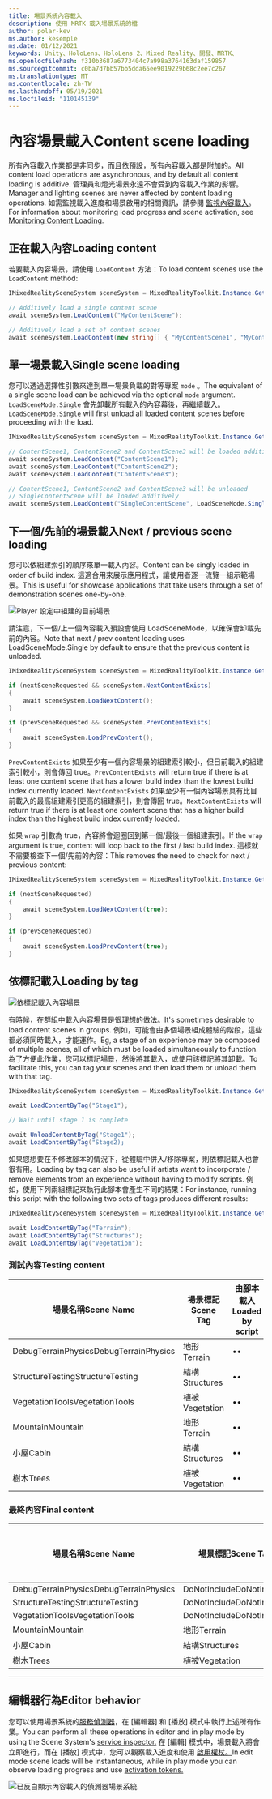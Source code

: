 ```yaml
---
title: 場景系統內容載入
description: 使用 MRTK 載入場景系統的檔
author: polar-kev
ms.author: kesemple
ms.date: 01/12/2021
keywords: Unity、HoloLens、HoloLens 2、Mixed Reality、開發、MRTK、
ms.openlocfilehash: f310b3687a6773404c7a998a3764163daf159857
ms.sourcegitcommit: c0ba7d7bb57bb5dda65ee9019229b68c2ee7c267
ms.translationtype: MT
ms.contentlocale: zh-TW
ms.lasthandoff: 05/19/2021
ms.locfileid: "110145139"
---
```

# <a name="content-scene-loading"></a><span data-ttu-id="09bb0-104">內容場景載入</span><span class="sxs-lookup"><span data-stu-id="09bb0-104">Content scene loading</span></span>

<span data-ttu-id="09bb0-105">所有內容載入作業都是非同步，而且依預設，所有內容載入都是附加的。</span><span class="sxs-lookup"><span data-stu-id="09bb0-105">All content load operations are asynchronous, and by default all content loading is additive.</span></span> <span data-ttu-id="09bb0-106">管理員和燈光場景永遠不會受到內容載入作業的影響。</span><span class="sxs-lookup"><span data-stu-id="09bb0-106">Manager and lighting scenes are never affected by content loading operations.</span></span> <span data-ttu-id="09bb0-107">如需監視載入進度和場景啟用的相關資訊，請參閱 [監視內容載入](scene-system-load-progress.md)。</span><span class="sxs-lookup"><span data-stu-id="09bb0-107">For information about monitoring load progress and scene activation, see [Monitoring Content Loading](scene-system-load-progress.md).</span></span>

## <a name="loading-content"></a><span data-ttu-id="09bb0-108">正在載入內容</span><span class="sxs-lookup"><span data-stu-id="09bb0-108">Loading content</span></span>

<span data-ttu-id="09bb0-109">若要載入內容場景，請使用 `LoadContent` 方法：</span><span class="sxs-lookup"><span data-stu-id="09bb0-109">To load content scenes use the `LoadContent` method:</span></span>

```c#
IMixedRealitySceneSystem sceneSystem = MixedRealityToolkit.Instance.GetService<IMixedRealitySceneSystem>();

// Additively load a single content scene
await sceneSystem.LoadContent("MyContentScene");

// Additively load a set of content scenes
await sceneSystem.LoadContent(new string[] { "MyContentScene1", "MyContentScene2", "MyContentScene3" });
```

## <a name="single-scene-loading"></a><span data-ttu-id="09bb0-110">單一場景載入</span><span class="sxs-lookup"><span data-stu-id="09bb0-110">Single scene loading</span></span>

<span data-ttu-id="09bb0-111">您可以透過選擇性引數來達到單一場景負載的對等專案 `mode` 。</span><span class="sxs-lookup"><span data-stu-id="09bb0-111">The equivalent of a single scene load can be achieved via the optional `mode` argument.</span></span> <span data-ttu-id="09bb0-112">`LoadSceneMode.Single` 會先卸載所有載入的內容幕後，再繼續載入。</span><span class="sxs-lookup"><span data-stu-id="09bb0-112">`LoadSceneMode.Single` will first unload all loaded content scenes before proceeding with the load.</span></span>

```c#
IMixedRealitySceneSystem sceneSystem = MixedRealityToolkit.Instance.GetService<IMixedRealitySceneSystem>();

// ContentScene1, ContentScene2 and ContentScene3 will be loaded additively
await sceneSystem.LoadContent("ContentScene1");
await sceneSystem.LoadContent("ContentScene2");
await sceneSystem.LoadContent("ContentScene3");

// ContentScene1, ContentScene2 and ContentScene3 will be unloaded
// SingleContentScene will be loaded additively
await sceneSystem.LoadContent("SingleContentScene", LoadSceneMode.Single);
```

## <a name="next--previous-scene-loading"></a><span data-ttu-id="09bb0-113">下一個/先前的場景載入</span><span class="sxs-lookup"><span data-stu-id="09bb0-113">Next / previous scene loading</span></span>

<span data-ttu-id="09bb0-114">您可以依組建索引的順序來單一載入內容。</span><span class="sxs-lookup"><span data-stu-id="09bb0-114">Content can be singly loaded in order of build index.</span></span> <span data-ttu-id="09bb0-115">這適合用來展示應用程式，讓使用者逐一流覽一組示範場景。</span><span class="sxs-lookup"><span data-stu-id="09bb0-115">This is useful for showcase applications that take users through a set of demonstration scenes one-by-one.</span></span>

![Player 設定中組建的目前場景](../images/scene-system/MRTK_SceneSystemBuildSettings.png)

<span data-ttu-id="09bb0-117">請注意，下一個/上一個內容載入預設會使用 LoadSceneMode，以確保會卸載先前的內容。</span><span class="sxs-lookup"><span data-stu-id="09bb0-117">Note that next / prev content loading uses LoadSceneMode.Single by default to ensure that the previous content is unloaded.</span></span>

```c#
IMixedRealitySceneSystem sceneSystem = MixedRealityToolkit.Instance.GetService<IMixedRealitySceneSystem>();

if (nextSceneRequested && sceneSystem.NextContentExists)
{
    await sceneSystem.LoadNextContent();
}

if (prevSceneRequested && sceneSystem.PrevContentExists)
{
    await sceneSystem.LoadPrevContent();
}
```

<span data-ttu-id="09bb0-118">`PrevContentExists` 如果至少有一個內容場景的組建索引較小，但目前載入的組建索引較小，則會傳回 true。</span><span class="sxs-lookup"><span data-stu-id="09bb0-118">`PrevContentExists` will return true if there is at least one content scene that has a lower build index than the lowest build index currently loaded.</span></span> <span data-ttu-id="09bb0-119">`NextContentExists` 如果至少有一個內容場景具有比目前載入的最高組建索引更高的組建索引，則會傳回 true。</span><span class="sxs-lookup"><span data-stu-id="09bb0-119">`NextContentExists` will return true if there is at least one content scene that has a higher build index than the highest build index currently loaded.</span></span>

<span data-ttu-id="09bb0-120">如果 `wrap` 引數為 true，內容將會迴圈回到第一個/最後一個組建索引。</span><span class="sxs-lookup"><span data-stu-id="09bb0-120">If the `wrap` argument is true, content will loop back to the first / last build index.</span></span> <span data-ttu-id="09bb0-121">這樣就不需要檢查下一個/先前的內容：</span><span class="sxs-lookup"><span data-stu-id="09bb0-121">This removes the need to check for next / previous content:</span></span>

```c#
IMixedRealitySceneSystem sceneSystem = MixedRealityToolkit.Instance.GetService<IMixedRealitySceneSystem>();

if (nextSceneRequested)
{
    await sceneSystem.LoadNextContent(true);
}

if (prevSceneRequested)
{
    await sceneSystem.LoadPrevContent(true);
}
```

## <a name="loading-by-tag"></a><span data-ttu-id="09bb0-122">依標記載入</span><span class="sxs-lookup"><span data-stu-id="09bb0-122">Loading by tag</span></span>

![依標記載入內容場景](../images/scene-system/MRTK_SceneSystemLoadingByTag.png)

<span data-ttu-id="09bb0-124">有時候，在群組中載入內容場景是很理想的做法。</span><span class="sxs-lookup"><span data-stu-id="09bb0-124">It's sometimes desirable to load content scenes in groups.</span></span> <span data-ttu-id="09bb0-125">例如，可能會由多個場景組成體驗的階段，這些都必須同時載入，才能運作。</span><span class="sxs-lookup"><span data-stu-id="09bb0-125">Eg, a stage of an experience may be composed of multiple scenes, all of which must be loaded simultaneously to function.</span></span> <span data-ttu-id="09bb0-126">為了方便此作業，您可以標記場景，然後將其載入，或使用該標記將其卸載。</span><span class="sxs-lookup"><span data-stu-id="09bb0-126">To facilitate this, you can tag your scenes and then load them or unload them with that tag.</span></span>

```c#
IMixedRealitySceneSystem sceneSystem = MixedRealityToolkit.Instance.GetService<IMixedRealitySceneSystem>();

await LoadContentByTag("Stage1");

// Wait until stage 1 is complete

await UnloadContentByTag("Stage1");
await LoadContentByTag("Stage2);
```

<span data-ttu-id="09bb0-127">如果您想要在不修改腳本的情況下，從體驗中併入/移除專案，則依標記載入也會很有用。</span><span class="sxs-lookup"><span data-stu-id="09bb0-127">Loading by tag can also be useful if artists want to incorporate / remove elements from an experience without having to modify scripts.</span></span> <span data-ttu-id="09bb0-128">例如，使用下列兩組標記來執行此腳本會產生不同的結果：</span><span class="sxs-lookup"><span data-stu-id="09bb0-128">For instance, running this script with the following two sets of tags produces different results:</span></span>

```c#
IMixedRealitySceneSystem sceneSystem = MixedRealityToolkit.Instance.GetService<IMixedRealitySceneSystem>();

await LoadContentByTag("Terrain");
await LoadContentByTag("Structures");
await LoadContentByTag("Vegetation");
```

### <a name="testing-content"></a><span data-ttu-id="09bb0-129">測試內容</span><span class="sxs-lookup"><span data-stu-id="09bb0-129">Testing content</span></span>

<span data-ttu-id="09bb0-130">場景名稱</span><span class="sxs-lookup"><span data-stu-id="09bb0-130">Scene Name</span></span> | <span data-ttu-id="09bb0-131">場景標記</span><span class="sxs-lookup"><span data-stu-id="09bb0-131">Scene Tag</span></span> | <span data-ttu-id="09bb0-132">由腳本載入</span><span class="sxs-lookup"><span data-stu-id="09bb0-132">Loaded by script</span></span>
---|---|---
<span data-ttu-id="09bb0-133">DebugTerrainPhysics</span><span class="sxs-lookup"><span data-stu-id="09bb0-133">DebugTerrainPhysics</span></span> | <span data-ttu-id="09bb0-134">地形</span><span class="sxs-lookup"><span data-stu-id="09bb0-134">Terrain</span></span> | <span data-ttu-id="09bb0-135">•</span><span class="sxs-lookup"><span data-stu-id="09bb0-135">•</span></span>
<span data-ttu-id="09bb0-136">StructureTesting</span><span class="sxs-lookup"><span data-stu-id="09bb0-136">StructureTesting</span></span> | <span data-ttu-id="09bb0-137">結構</span><span class="sxs-lookup"><span data-stu-id="09bb0-137">Structures</span></span> | <span data-ttu-id="09bb0-138">•</span><span class="sxs-lookup"><span data-stu-id="09bb0-138">•</span></span>
<span data-ttu-id="09bb0-139">VegetationTools</span><span class="sxs-lookup"><span data-stu-id="09bb0-139">VegetationTools</span></span> | <span data-ttu-id="09bb0-140">植被</span><span class="sxs-lookup"><span data-stu-id="09bb0-140">Vegetation</span></span> | <span data-ttu-id="09bb0-141">•</span><span class="sxs-lookup"><span data-stu-id="09bb0-141">•</span></span>
<span data-ttu-id="09bb0-142">Mountain</span><span class="sxs-lookup"><span data-stu-id="09bb0-142">Mountain</span></span> | <span data-ttu-id="09bb0-143">地形</span><span class="sxs-lookup"><span data-stu-id="09bb0-143">Terrain</span></span> | <span data-ttu-id="09bb0-144">•</span><span class="sxs-lookup"><span data-stu-id="09bb0-144">•</span></span>
<span data-ttu-id="09bb0-145">小屋</span><span class="sxs-lookup"><span data-stu-id="09bb0-145">Cabin</span></span> | <span data-ttu-id="09bb0-146">結構</span><span class="sxs-lookup"><span data-stu-id="09bb0-146">Structures</span></span> | <span data-ttu-id="09bb0-147">•</span><span class="sxs-lookup"><span data-stu-id="09bb0-147">•</span></span>
<span data-ttu-id="09bb0-148">樹木</span><span class="sxs-lookup"><span data-stu-id="09bb0-148">Trees</span></span> | <span data-ttu-id="09bb0-149">植被</span><span class="sxs-lookup"><span data-stu-id="09bb0-149">Vegetation</span></span> | <span data-ttu-id="09bb0-150">•</span><span class="sxs-lookup"><span data-stu-id="09bb0-150">•</span></span>

### <a name="final-content"></a><span data-ttu-id="09bb0-151">最終內容</span><span class="sxs-lookup"><span data-stu-id="09bb0-151">Final content</span></span>

<span data-ttu-id="09bb0-152">場景名稱</span><span class="sxs-lookup"><span data-stu-id="09bb0-152">Scene Name</span></span> | <span data-ttu-id="09bb0-153">場景標記</span><span class="sxs-lookup"><span data-stu-id="09bb0-153">Scene Tag</span></span> | <span data-ttu-id="09bb0-154">由腳本載入</span><span class="sxs-lookup"><span data-stu-id="09bb0-154">Loaded by script</span></span>
---|---|---
<span data-ttu-id="09bb0-155">DebugTerrainPhysics</span><span class="sxs-lookup"><span data-stu-id="09bb0-155">DebugTerrainPhysics</span></span> | <span data-ttu-id="09bb0-156">DoNotInclude</span><span class="sxs-lookup"><span data-stu-id="09bb0-156">DoNotInclude</span></span> |
<span data-ttu-id="09bb0-157">StructureTesting</span><span class="sxs-lookup"><span data-stu-id="09bb0-157">StructureTesting</span></span> | <span data-ttu-id="09bb0-158">DoNotInclude</span><span class="sxs-lookup"><span data-stu-id="09bb0-158">DoNotInclude</span></span> |
<span data-ttu-id="09bb0-159">VegetationTools</span><span class="sxs-lookup"><span data-stu-id="09bb0-159">VegetationTools</span></span> | <span data-ttu-id="09bb0-160">DoNotInclude</span><span class="sxs-lookup"><span data-stu-id="09bb0-160">DoNotInclude</span></span> |
<span data-ttu-id="09bb0-161">Mountain</span><span class="sxs-lookup"><span data-stu-id="09bb0-161">Mountain</span></span> | <span data-ttu-id="09bb0-162">地形</span><span class="sxs-lookup"><span data-stu-id="09bb0-162">Terrain</span></span> | <span data-ttu-id="09bb0-163">•</span><span class="sxs-lookup"><span data-stu-id="09bb0-163">•</span></span>
<span data-ttu-id="09bb0-164">小屋</span><span class="sxs-lookup"><span data-stu-id="09bb0-164">Cabin</span></span> | <span data-ttu-id="09bb0-165">結構</span><span class="sxs-lookup"><span data-stu-id="09bb0-165">Structures</span></span> | <span data-ttu-id="09bb0-166">•</span><span class="sxs-lookup"><span data-stu-id="09bb0-166">•</span></span>
<span data-ttu-id="09bb0-167">樹木</span><span class="sxs-lookup"><span data-stu-id="09bb0-167">Trees</span></span> | <span data-ttu-id="09bb0-168">植被</span><span class="sxs-lookup"><span data-stu-id="09bb0-168">Vegetation</span></span> | <span data-ttu-id="09bb0-169">•</span><span class="sxs-lookup"><span data-stu-id="09bb0-169">•</span></span>

---

## <a name="editor-behavior"></a><span data-ttu-id="09bb0-170">編輯器行為</span><span class="sxs-lookup"><span data-stu-id="09bb0-170">Editor behavior</span></span>

<span data-ttu-id="09bb0-171">您可以使用場景系統的[服務偵測器](../../configuration/mixed-reality-configuration-guide.md#editor-utilities)，在 [編輯器] 和 [播放] 模式中執行上述所有作業。</span><span class="sxs-lookup"><span data-stu-id="09bb0-171">You can perform all these operations in editor and in play mode by using the Scene System's [service inspector.](../../configuration/mixed-reality-configuration-guide.md#editor-utilities)</span></span> <span data-ttu-id="09bb0-172">在 [編輯] 模式中，場景載入將會立即進行，而在 [播放] 模式中，您可以觀察載入進度和使用 [啟用權杖。](scene-system-load-progress.md)</span><span class="sxs-lookup"><span data-stu-id="09bb0-172">In edit mode scene loads will be instantaneous, while in play mode you can observe loading progress and use [activation tokens.](scene-system-load-progress.md)</span></span>

![已反白顯示內容載入的偵測器場景系統](../images/scene-system/MRTK_SceneSystemServiceInspector.PNG)
